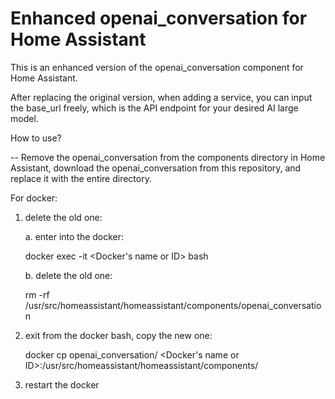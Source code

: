 # Enhanced openai_conversation for Home Assistant
This is an enhanced version of the openai_conversation component for Home Assistant. 

After replacing the original version, when adding a service, you can input the base_url freely, which is the API endpoint for your desired AI large model.



How to use?

-- Remove the openai_conversation from the components directory in Home Assistant, download the openai_conversation from this repository, and replace it with the entire directory.

For docker:
1. delete the old one:
   
   a. enter into the docker:

   docker exec -it <Docker's name or ID> bash

   b. delete the old one:
   
   rm  -rf /usr/src/homeassistant/homeassistant/components/openai_conversation


3. exit from the docker bash, copy the new one:
   
   docker cp openai_conversation/ <Docker's name or ID>:/usr/src/homeassistant/homeassistant/components/


4. restart the docker

